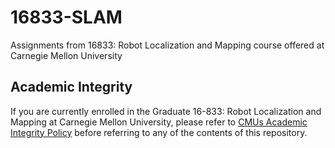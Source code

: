 # 16833-SLAM

Assignments from 16833: Robot Localization and Mapping course offered at Carnegie Mellon University

## Academic Integrity
If you are currently enrolled in the Graduate 16-833: Robot Localization and Mapping at Carnegie Mellon University, please refer to [CMUs Academic Integrity Policy](https://www.cmu.edu/policies/student-and-student-life/academic-integrity.html) before referring to any of the contents of this repository.
